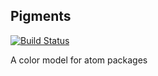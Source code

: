 ## Pigments

[![Build Status](https://travis-ci.org/abe33/pigments.svg?branch=master)](https://travis-ci.org/abe33/pigments)

A color model for atom packages
